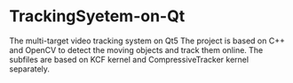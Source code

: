 # TrackingSyetem-on-Qt
The multi-target video tracking system on Qt5
The project is based on C++ and OpenCV to detect the moving objects and track them online.
The subfiles are based on KCF kernel and CompressiveTracker kernel separately.
